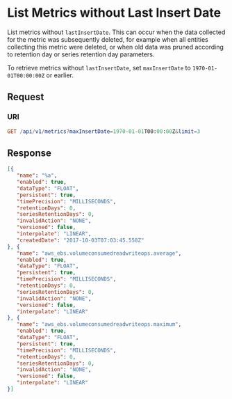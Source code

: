 # List Metrics without Last Insert Date

List metrics without `lastInsertDate`. This can occur when the data collected for the metric was subsequently deleted, for example when all entities collecting this metric were deleted, or when old data was pruned according to retention day or series retention day parameters.

To retrieve metrics without `lastInsertDate`, set `maxInsertDate` to `1970-01-01T00:00:00Z` or earlier.

## Request

### URI

```elm
GET /api/v1/metrics?maxInsertDate=1970-01-01T00:00:00Z&limit=3
```

## Response

```json
[{
   "name": "%a",
   "enabled": true,
   "dataType": "FLOAT",
   "persistent": true,
   "timePrecision": "MILLISECONDS",
   "retentionDays": 0,
   "seriesRetentionDays": 0,
   "invalidAction": "NONE",
   "versioned": false,
   "interpolate": "LINEAR",
   "createdDate": "2017-10-03T07:03:45.558Z"
}, {
   "name": "aws_ebs.volumeconsumedreadwriteops.average",
   "enabled": true,
   "dataType": "FLOAT",
   "persistent": true,
   "timePrecision": "MILLISECONDS",
   "retentionDays": 0,
   "seriesRetentionDays": 0,
   "invalidAction": "NONE",
   "versioned": false,
   "interpolate": "LINEAR"
}, {
   "name": "aws_ebs.volumeconsumedreadwriteops.maximum",
   "enabled": true,
   "dataType": "FLOAT",
   "persistent": true,
   "timePrecision": "MILLISECONDS",
   "retentionDays": 0,
   "seriesRetentionDays": 0,
   "invalidAction": "NONE",
   "versioned": false,
   "interpolate": "LINEAR"
}]
```
